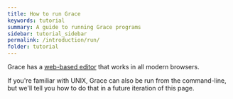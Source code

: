 ```yaml
---
title: How to run Grace
keywords: tutorial
summary: A guide to running Grace programs
sidebar: tutorial_sidebar
permalink: /introduction/run/
folder: tutorial
---
```

Grace has a [web-based editor](http://web.cecs.pdx.edu/~grace/minigrace/exp/)
that works in all modern browsers.  

If you're familiar with UNIX, Grace can also be run from the command-line,
but we'll tell you how to do that in a future iteration of this page.

